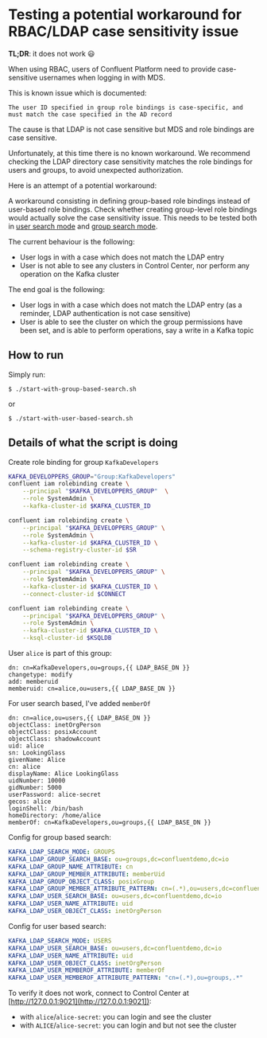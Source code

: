 # Testing a potential workaround for RBAC/LDAP case sensitivity issue

**TL;DR**: it does not work 😃

When using RBAC, users of Confluent Platform need to provide case-sensitive usernames when logging in with MDS.

This is known issue which is documented:

```
The user ID specified in group role bindings is case-specific, and must match the case specified in the AD record
```

The cause is that LDAP is not case sensitive but MDS and role bindings are case sensitive.

Unfortunately, at this time there is no known workaround.
We recommend checking the LDAP directory case sensitivity matches the role bindings for users and groups, to avoid unexpected authorization.

Here is an attempt of a potential workaround:

A workaround consisting in defining group-based role bindings instead of user-based role bindings.
Check whether creating group-level role bindings would actually solve the case sensitivity issue. This needs to be tested both in [user search mode](https://docs.confluent.io/platform/current/security/ldap-authorizer/configuration.html#sample-configuration-for-user-based-search) and [group search mode](https://docs.confluent.io/platform/current/security/ldap-authorizer/configuration.html#sample-configuration-for-group-based-search).


The current behaviour is the following:

* User logs in with a case which does not match the LDAP entry
* User is not able to see any clusters in Control Center, nor perform any operation on the Kafka cluster

The end goal is the following:

* User logs in with a case which does not match the LDAP entry (as a reminder, LDAP authentication is not case sensitive)
* User is able to see the cluster on which the group permissions have been set, and is able to perform operations, say a write in a Kafka topic


## How to run

Simply run:

```
$ ./start-with-group-based-search.sh
```

or

```
$ ./start-with-user-based-search.sh
```

## Details of what the script is doing

Create role binding for group `KafkaDevelopers`

```bash
KAFKA_DEVELOPPERS_GROUP="Group:KafkaDevelopers"
confluent iam rolebinding create \
    --principal "$KAFKA_DEVELOPPERS_GROUP"  \
    --role SystemAdmin \
    --kafka-cluster-id $KAFKA_CLUSTER_ID

confluent iam rolebinding create \
    --principal "$KAFKA_DEVELOPPERS_GROUP" \
    --role SystemAdmin \
    --kafka-cluster-id $KAFKA_CLUSTER_ID \
    --schema-registry-cluster-id $SR

confluent iam rolebinding create \
    --principal "$KAFKA_DEVELOPPERS_GROUP" \
    --role SystemAdmin \
    --kafka-cluster-id $KAFKA_CLUSTER_ID \
    --connect-cluster-id $CONNECT

confluent iam rolebinding create \
    --principal "$KAFKA_DEVELOPPERS_GROUP" \
    --role SystemAdmin \
    --kafka-cluster-id $KAFKA_CLUSTER_ID \
    --ksql-cluster-id $KSQLDB
```

User `alice` is part of this group:

```
dn: cn=KafkaDevelopers,ou=groups,{{ LDAP_BASE_DN }}
changetype: modify
add: memberuid
memberuid: cn=alice,ou=users,{{ LDAP_BASE_DN }}
```

For user search based, I've added `memberOf`

```
dn: cn=alice,ou=users,{{ LDAP_BASE_DN }}
objectClass: inetOrgPerson
objectClass: posixAccount
objectClass: shadowAccount
uid: alice
sn: LookingGlass
givenName: Alice
cn: alice
displayName: Alice LookingGlass
uidNumber: 10000
gidNumber: 5000
userPassword: alice-secret
gecos: alice
loginShell: /bin/bash
homeDirectory: /home/alice
memberOf: cn=KafkaDevelopers,ou=groups,{{ LDAP_BASE_DN }}
```

Config for group based search:

```yml
KAFKA_LDAP_SEARCH_MODE: GROUPS
KAFKA_LDAP_GROUP_SEARCH_BASE: ou=groups,dc=confluentdemo,dc=io
KAFKA_LDAP_GROUP_NAME_ATTRIBUTE: cn
KAFKA_LDAP_GROUP_MEMBER_ATTRIBUTE: memberUid
KAFKA_LDAP_GROUP_OBJECT_CLASS: posixGroup
KAFKA_LDAP_GROUP_MEMBER_ATTRIBUTE_PATTERN: cn=(.*),ou=users,dc=confluentdemo,dc=io
KAFKA_LDAP_USER_SEARCH_BASE: ou=users,dc=confluentdemo,dc=io
KAFKA_LDAP_USER_NAME_ATTRIBUTE: uid
KAFKA_LDAP_USER_OBJECT_CLASS: inetOrgPerson
```

Config for user based search:

```yml
KAFKA_LDAP_SEARCH_MODE: USERS
KAFKA_LDAP_USER_SEARCH_BASE: ou=users,dc=confluentdemo,dc=io
KAFKA_LDAP_USER_NAME_ATTRIBUTE: uid
KAFKA_LDAP_USER_OBJECT_CLASS: inetOrgPerson
KAFKA_LDAP_USER_MEMBEROF_ATTRIBUTE: memberOf
KAFKA_LDAP_USER_MEMBEROF_ATTRIBUTE_PATTERN: "cn=(.*),ou=groups,.*"
```

To verify it does not work, connect to Control Center at [http://127.0.0.1:9021](http://127.0.0.1:9021]):

* with `alice`/`alice-secret`: you can login and see the cluster
* with `ALICE`/`alice-secret`: you can login and but not see the cluster
